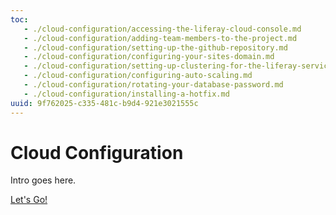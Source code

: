 ```yaml
---
toc:
   - ./cloud-configuration/accessing-the-liferay-cloud-console.md
   - ./cloud-configuration/adding-team-members-to-the-project.md
   - ./cloud-configuration/setting-up-the-github-repository.md
   - ./cloud-configuration/configuring-your-sites-domain.md
   - ./cloud-configuration/setting-up-clustering-for-the-liferay-service.md
   - ./cloud-configuration/configuring-auto-scaling.md
   - ./cloud-configuration/rotating-your-database-password.md
   - ./cloud-configuration/installing-a-hotfix.md
uuid: 9f762025-c335-481c-b9d4-921e3021555c
---
```

# Cloud Configuration

Intro goes here. 

[Let's Go!](./cloud-configuration/accessing-the-liferay-cloud-console.md)
